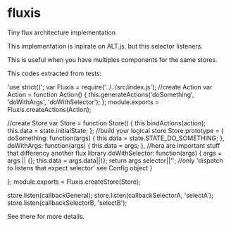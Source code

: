 # fluxis
Tiny flux architecture implementation


This implementation is inpirate on ALT.js, but this selector listeners.

This is useful when you have multiples components for the same stores.


This codes extracted from tests:
  
  'use strict()';
  var Fluxis = require('../../src/index.js');
  //create Action
  var Action = function Action() {
    this.generateActions('doSomething', 'doWithArgs', 'doWithSelector');
  };
  module.exports = Fluxis.createActions(Action);
  
  
  //create Store
  var Store = function Store() {
    this.bindActions(action);
    this.data = state.initialState;
  };
  //build your logical store
  Store.prototype = {
    doSomething: function(args) {
      this.data = state.STATE_DO_SOMETHING;
    },
    doWithArgs: function(args) {
      this.data = args;
    },
    //hera are important stuff that differency another flux library
    doWithSelector: function(args) {
      args = args || {};
      this.data = args.data||{};
      return args.selector||''; //only 'dispatch to listens that expect selector' see Config object
    }
  
  };
  module.exports = Fluxis.createStore(Store);
  
  
  store.listen(callbackGeneral);
  store.listen(callbackSelectorA, 'selectA');
  store.listen(callbackSelectorB, 'selectB');
  


See there for more details.

  

